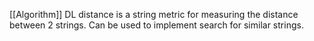 [[Algorithm]]
DL distance is a string metric for measuring the distance between 2 strings. Can be used to implement search for similar strings.